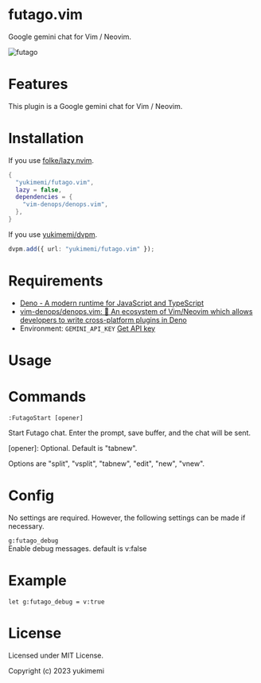 # futago.vim

Google gemini chat for Vim / Neovim.

![futago](https://github.com/yukimemi/futago.vim/assets/6442108/2a9f13c1-a66f-4170-aba3-e44a417ef5f7)

# Features 

This plugin is a Google gemini chat for Vim / Neovim.

# Installation 

If you use [folke/lazy.nvim](https://github.com/folke/lazy.nvim).

```lua
{
  "yukimemi/futago.vim",
  lazy = false,
  dependencies = {
    "vim-denops/denops.vim",
  },
}
```

If you use [yukimemi/dvpm](https://github.com/yukimemi/dvpm).

```typescript
dvpm.add({ url: "yukimemi/futago.vim" });
```

# Requirements 

- [Deno - A modern runtime for JavaScript and TypeScript](https://deno.land/)
- [vim-denops/denops.vim: 🐜 An ecosystem of Vim/Neovim which allows developers to write cross-platform plugins in Deno](https://github.com/vim-denops/denops.vim)
- Environment: `GEMINI_API_KEY`
[Get API key](https://ai.google.dev/)

# Usage 

# Commands 

`:FutagoStart [opener]`                                          

Start Futago chat.
Enter the prompt, save buffer, and the chat will be sent.

[opener]: Optional. Default is "tabnew".

Options are "split", "vsplit", "tabnew", "edit", "new", "vnew".

# Config 

No settings are required. However, the following settings can be made if necessary.

`g:futago_debug`                                               
Enable debug messages.
default is v:false

# Example 

```vim
let g:futago_debug = v:true
```

# License 

Licensed under MIT License.

Copyright (c) 2023 yukimemi

